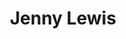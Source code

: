 ---
title: "Jenny Lewis"
summary: "Alt rock singer - songwriter Born on 8 January 1976 in Las Vegas, Nevada, U.S."
image: "jenny-lewis.jpg"
apple_music_artist_url: "https://music.apple.com/gb/artist/jenny-lewis/117038088"
---